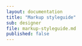 ```yaml
---
layout: documentation
title: "Markup styleguide"
sub: designer
file: markup-styleguide.md
published: false
---
```


